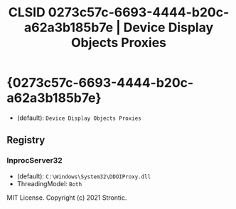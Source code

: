 ﻿---
title: "CLSID 0273c57c-6693-4444-b20c-a62a3b185b7e | Device Display Objects Proxies"
excerpt: What is COM-Object CLSID 0273c57c-6693-4444-b20c-a62a3b185b7e?
---

# {0273c57c-6693-4444-b20c-a62a3b185b7e}

* (default): `Device Display Objects Proxies`

## Registry


### InprocServer32

* (default): `C:\Windows\System32\DDOIProxy.dll`
* ThreadingModel: `Both`

MIT License. Copyright (c) 2021 Strontic.


